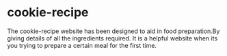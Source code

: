 # cookie-recipe
The cookie-recipe website has been designed to aid in food preparation.By giving details of all the ingredients required. It is a helpful website when its you trying to prepare a certain meal for the first time.  
